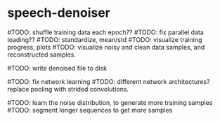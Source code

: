 # speech-denoiser

#TODO: shuffle training data each epoch??
#TODO: fix parallel data loading??
#TODO: standardize, mean/std
#TODO: visualize training progress, plots
#TODO: visualize noisy and clean data samples, and reconstructed samples.

#TODO: write denoised file to disk

#TODO: fix network learning
#TODO: different network architectures? replace pooling with strided convolutions.

#TODO: learn the noise distribution, to generate more training samples
#TODO: segment longer sequences to get more samples